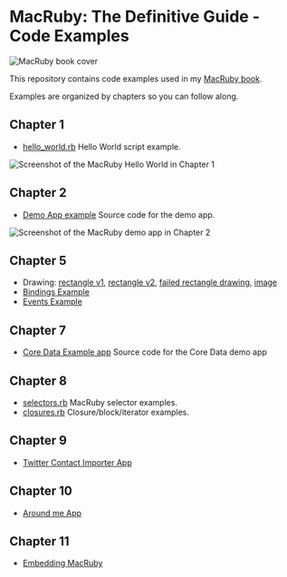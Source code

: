 # MacRuby: The Definitive Guide - Code Examples

![MacRuby book cover](http://covers.oreilly.com/images/0636920000723/rc_s.gif)

This repository contains code examples used in my [MacRuby book](http://oreilly.com/catalog/0636920000723).

Examples are organized by chapters so you can follow along.

## Chapter 1

* [hello_world.rb](http://github.com/mattetti/MacRuby--The-Definitive-Guide/blob/master/chapter_1/hello_world.rb) Hello World script example.

![Screenshot of the MacRuby Hello World in Chapter 1](https://github.com/angry-boss/MacRuby-The-Definitive-Guide/blob/master/chapter_1/hello_world.png)


## Chapter 2

* [Demo App example](http://github.com/mattetti/MacRuby--The-Definitive-Guide/raw/master/chapter_2/demo_app.zip) Source code for the demo app.

![Screenshot of the MacRuby demo app in Chapter 2](https://github.com/angry-boss/MacRuby-The-Definitive-Guide/blob/master/chapter_2/demo-app.png)

## Chapter 5

* Drawing: [rectangle v1](http://github.com/angry-boss/MacRuby-The-Definitive-Guide/blob/master/chapter_5/draw_rect_v1.rb), [rectangle v2](https://github.com/angry-boss/MacRuby-The-Definitive-Guide/blob/master/chapter_5/draw_rect_v2.rb), [failed rectangle drawing](https://github.com/angry-boss/MacRuby-The-Definitive-Guide/blob/master/chapter_5/failed_draw_rect.rb), [image](https://github.com/angry-boss/MacRuby-The-Definitive-Guide/blob/master/chapter_5/image.rb) 
* [Bindings Example](http://github.com/angry-boss/MacRuby-The-Definitive-Guide/blob/master/chapter_5/bindingsExample)
* [Events Example](http://github.com/angry-boss/MacRuby-The-Definitive-Guide/blob/master/chapter_5/events/events)

## Chapter 7

* [Core Data Example app](https://github.com/angry-boss/MacRuby-The-Definitive-Guide/blob/master/chapter_7/CoreDataExample.zip?raw=true) Source code for the Core Data demo app


## Chapter 8

* [selectors.rb](http://github.com/angry-boss/MacRuby--The-Definitive-Guide/blob/master/chapter_8/selectors.rb) MacRuby selector examples.
* [closures.rb](http://github.com/angry-boss/MacRuby--The-Definitive-Guide/blob/master/chapter_8/closures.rb) Closure/block/iterator examples.


## Chapter 9

* [Twitter Contact Importer App](http://github.com/angry-boss/MacRuby-The-Definitive-Guide/tree/master/chapter_9/TwitterContactImporter)


## Chapter 10

* [Around me App](http://github.com/angry-boss/MacRuby-The-Definitive-Guide/tree/master/chapter_10/AroundMe)

## Chapter 11

* [Embedding MacRuby](http://github.com/angry-boss/MacRuby-The-Definitive-Guide/tree/master/chapter_11/EmbeddedMacRuby/)
